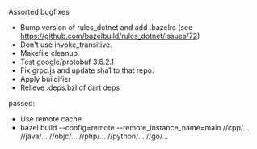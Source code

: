 Assorted bugfixes

* Bump version of rules_dotnet and add .bazelrc 
  (see https://github.com/bazelbuild/rules_dotnet/issues/72)
* Don't use invoke_transitive.
* Makefile cleanup.
* Test google/protobuf 3.6.2.1
* Fix grpc.js and update sha1 to that repo.
* Apply buildifier
* Relieve :deps.bzl of dart deps

passed: 

* Use remote cache
* bazel build --config=remote --remote_instance_name=main //cpp/... //java/... //objc/... //php/... //python/... //go/... 
